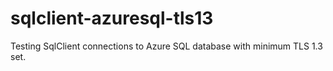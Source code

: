 # sqlclient-azuresql-tls13
Testing SqlClient connections to Azure SQL database with minimum TLS 1.3 set.
